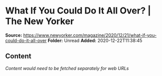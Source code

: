 # What If You Could Do It All Over? | The New Yorker

**Source:** https://www.newyorker.com/magazine/2020/12/21/what-if-you-could-do-it-all-over
**Folder:** Unread
**Added:** 2020-12-22T11:38:45




## Content
*Content would need to be fetched separately for web URLs*
